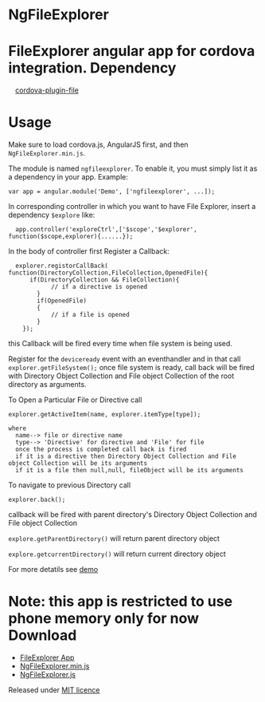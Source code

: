 # NgFileExplorer
  FileExplorer angular app for cordova integration.
Dependency
==========
&emsp;<a href="http://github.com/apache/cordova-plugin-file">cordova-plugin-file</a>

Usage
=======
Make sure to load cordova.js, AngularJS first, and then `NgFileExplorer.min.js`.

  The module is named `ngfileexplorer`. To enable it, you must simply list it as a dependency in your app. Example:

    var app = angular.module('Demo', ['ngfileexplorer', ...]);
	

  In corresponding controller in which you want to have File Explorer, insert a dependency `$explore` like:
  
  
	  app.controller('exploreCtrl',['$scope','$explorer', function($scope,explorer){......});
	
	
  In the body of controller first Register a Callback:
  
	  explorer.registorCallBack( function(DirectoryCollection,FileCollection,OpenedFile){ 
		  if(DirectoryCollection && FileCollection){
				// if a directive is opened
			}
			if(OpenedFile)
			{
				// if a file is opened
			}
		});
		
this Callback will be fired every time when file system is being used.

  Register for the `deviceready` event with an eventhandler and in that call
	`	explorer.getFileSystem();`
   once file system is ready, call back will be fired with Directory Object Collection and File object Collection of the root directory as arguments.
   
   To Open a Particular File or Directive call
   
	explorer.getActiveItem(name, explorer.itemType[type]);
	
	where
	  name--> file or directive name 
	  type--> 'Directive' for directive and 'File' for file
	  once the process is completed call back is fired 
	  if it is a directive then Directory Object Collection and File object Collection will be its arguments
	  if it is a file then null,null, fileObject will be its arguments
  
  
  To navigate to previous Directory	call
	
	explorer.back();
	
callback will be fired with parent directory's Directory Object Collection and File object Collection
	
  `explore.getParentDirectory()` will return parent directory object
  
  `explore.getcurrentDirectory()` will return current directory object

  For more detatils see <a href="https://github.com/hrhrprasath/NgFileExplorer/blob/master/www/js/Demo.js"> demo </a>
  
  Note: this app is restricted to use phone memory only for now
Download
========
<ul>
<li> <a href="https://github.com/hrhrprasath/NgFileExplorer/blob/master/dist/FileExplorer.apk?raw=true">FileExplorer App </a></li>
<li> <a href="https://github.com/hrhrprasath/NgFileExplorer/blob/master/dist/NgFileExplorer.js?raw=true">NgFileExplorer.min.js</a></li>
<li> <a href="https://github.com/hrhrprasath/NgFileExplorer/blob/master/dist/NgFileExplorer.min.js?raw=true">NgFileExplorer.js</a></li>
</ul>

Released under <a href="http://github.com/hrhrprasath/NgFileExplorer/blob/master/LICENSE">MIT licence</a> 
